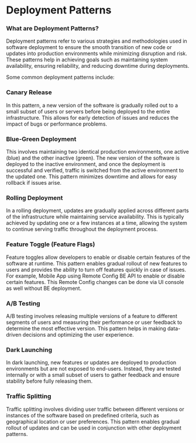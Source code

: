 # Deployment Patterns

### What are Deployment Patterns?

Deployment patterns refer to various strategies and methodologies used in software deployment to ensure the smooth transition of new code or updates into production environments while minimizing disruption and risk. These patterns help in achieving goals such as maintaining system availability, ensuring reliability, and reducing downtime during deployments.

Some common deployment patterns include:

### **Canary Release**&#x20;

In this pattern, a new version of the software is gradually rolled out to a small subset of users or servers before being deployed to the entire infrastructure. This allows for early detection of issues and reduces the impact of bugs or performance problems.

### **Blue-Green Deployment**&#x20;

This involves maintaining two identical production environments, one active (blue) and the other inactive (green). The new version of the software is deployed to the inactive environment, and once the deployment is successful and verified, traffic is switched from the active environment to the updated one. This pattern minimizes downtime and allows for easy rollback if issues arise.

### **Rolling Deployment**

In a rolling deployment, updates are gradually applied across different parts of the infrastructure while maintaining service availability. This is typically achieved by updating one or a few instances at a time, allowing the system to continue serving traffic throughout the deployment process.

### **Feature Toggle (Feature Flags)**&#x20;

Feature toggles allow developers to enable or disable certain features of the software at runtime. This pattern enables gradual rollout of new features to users and provides the ability to turn off features quickly in case of issues. For example, Mobile App using Remote Config BE API to enable or disable certain features. This Remote Config changes can be done via UI console as well without BE deployment.

### **A/B Testing**&#x20;

A/B testing involves releasing multiple versions of a feature to different segments of users and measuring their performance or user feedback to determine the most effective version. This pattern helps in making data-driven decisions and optimizing the user experience.

### **Dark Launching**&#x20;

In dark launching, new features or updates are deployed to production environments but are not exposed to end-users. Instead, they are tested internally or with a small subset of users to gather feedback and ensure stability before fully releasing them.

### **Traffic Splitting**

Traffic splitting involves dividing user traffic between different versions or instances of the software based on predefined criteria, such as geographical location or user preferences. This pattern enables gradual rollout of updates and can be used in conjunction with other deployment patterns.
